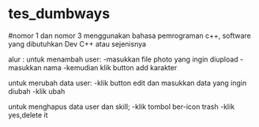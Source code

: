 # tes_dumbways
#nomor 1 dan nomor 3 menggunakan bahasa pemrograman c++, software yang dibutuhkan Dev C++ atau sejenisnya

alur :
untuk menambah user:
-masukkan file photo yang ingin diupload
-masukkan nama
-kemudian klik button add karakter

untuk merubah data user:
-klik button edit dan masukkan data yang ingin diubah
-klik ubah

untuk menghapus data user dan skill;
-klik tombol ber-icon trash
-klik yes,delete it
